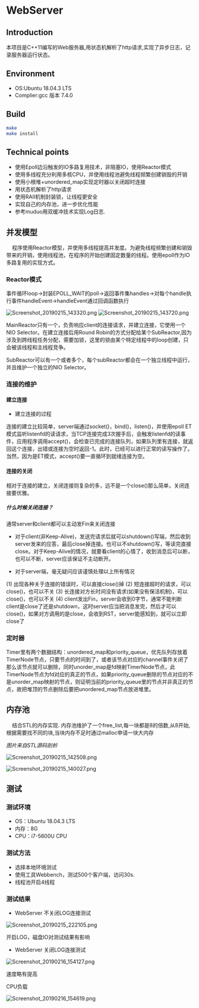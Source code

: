 # WebServer

## Introduction

本项目是C++11编写的Web服务器,用状态机解析了http请求,实现了异步日志，记录服务器运行状态。

## Environment

- OS:Ubuntu 18.04.3 LTS
- Complier:gcc 版本 7.4.0

## Build

```bash
make
make install
```

## Technical points

- 使用Epoll边沿触发的IO多路复用技术，非阻塞IO，使用Reactor模式
- 使用多线程充分利用多核CPU，并使用线程池避免线程频繁创建销毁的开销
- 使用小根堆+unordered_map实现定时器以关闭超时连接
- 用状态机解析了http请求
- 使用RAII机制封装锁，让线程更安全
- 实现自己的内存池，进一步优化性能
- 参考muduo用双缓冲技术实现Log日志.


## 并发模型

&nbsp;&nbsp;&nbsp;&nbsp;程序使用Reactor模型，并使用多线程提高并发度。为避免线程频繁创建和销毁带来的开销，使用线程池，在程序的开始创建固定数量的线程。使用epoll作为IO多路复用的实现方式。

### Reactor模式

事件循环loop->封装EPOLL_WAIT的poll->返回事件集handles->对每个handle执行事件handleEvent->handleEvent通过回调函数执行

![Screenshot_20190215_143320.png](https://i.loli.net/2019/02/15/5c665d74782dc.png)
![Screenshot_20190215_143720.png](https://i.loli.net/2019/02/15/5c665e210f01f.png)

MainReactor只有一个，负责响应client的连接请求，并建立连接，它使用一个NIO Selector。在建立连接后用Round Robin的方式分配给某个SubReactor,因为涉及到跨线程任务分配，需要加锁，这里的锁由某个特定线程中的loop创建，只会被该线程和主线程竞争。

SubReactor可以有一个或者多个，每个subReactor都会在一个独立线程中运行，并且维护一个独立的NIO Selector。

### 连接的维护

#### 建立连接

- 建立连接的过程

连接的建立比较简单，server端通过socket()，bind()，listen()，并使用epoll ET模式监听listenfd的读请求，当TCP连接完成3次握手后，会触发listenfd的读事件，应用程序调用accept()，会检查已完成的连接队列，如果队列里有连接，就返回这个连接，出错或连接为空时返回-1。此时，已经可以进行正常的读写操作了。 当然，因为是ET模式，accept()要一直循环到就绪连接为空。

#### 连接的关闭

相对于连接的建立，关闭连接则复杂的多，远不是一个close()那么简单，关闭连接要优雅。

##### 什么时候关闭连接？

通常server和client都可以主动发Fin来关闭连接

- 对于client(非Keep-Alive)，发送完请求后就可以shutdown()写端，然后收到server发来的应答，最后close掉连接。也可以不shutdown()写，等读完直接close。对于Keep-Alive的情况，就要看client的心情了，收到消息后可以断，也可以不断，server应该保证不主动断开。

- 对于server端，毫无疑问应该谨慎处理以上所有情况

(1) 出现各种关于连接的错误时，可以直接close()掉
(2) 短连接超时的请求，可以close()，也可以不关
(3) 长连接对方长时间没有请求(如果没有保活机制)，可以close()，也可以不关
(4) client发出Fin，server会收到0字节，通常不能判断client是close了还是shutdown，这时server应当把消息发完，然后才可以close()，如果对方调用的是close，会收到RST，server能感知到，就可以立即close了

### 定时器

Timer里有两个数据结构：unordered_map和priority_queue，优先队列存放着TimerNode节点，只要节点的时间到了，或者该节点对应的channel事件关闭了那么该节点就可以删除，同时unorder_map是fd映射TimerNode节点，此TimerNode节点为fd对应的真正的节点，如果priority_queue删除的节点对应的不是unorder_map映射的节点，则证明当前的priority_queue里的节点并非真正的节点，故把堆顶的节点删除后要把unordered_map节点放进堆里。


## 内存池

&nbsp;&nbsp;&nbsp;&nbsp;结合STL的内存实现. 内存池维护了一个free_list,每一块都是8的倍数,从8开始,根据需要找不同的块,当块内存不足时通过malloc申请一块大内存

*图片来自STL源码剖析*

![Screenshot_20190215_142508.png](https://i.loli.net/2019/02/15/5c665b4580e6c.png)

![Screenshot_20190215_140027.png](https://i.loli.net/2019/02/15/5c6655741895f.png)

## 测试

### 测试环境

- OS：Ubuntu 18.04.3 LTS
- 内存：8G
- CPU：i7-5600U CPU

### 测试方法

- 选择本地环境测试
- 使用工具Webbench，测试500个客户端，访问30s.
- 线程池开启4线程

### 测试结果

- WebServer 不关闭LOG连接测试

![Screenshot_20190215_222105.png](https://i.loli.net/2019/02/16/5c67bbb511920.png)

开启LOG，磁盘IO对测试结果有影响

- WebServer 关闭LOG连接测试

![Screenshot_20190216_154127.png](https://i.loli.net/2019/02/16/5c67bea0c4a2e.png)

速度略有提高

CPU负载

![Screenshot_20190216_154619.png](https://i.loli.net/2019/02/16/5c67bfdd21e7e.png)

